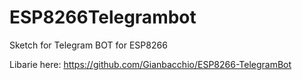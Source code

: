 # ESP8266Telegrambot
Sketch for Telegram BOT for ESP8266

Libarie here: https://github.com/Gianbacchio/ESP8266-TelegramBot

